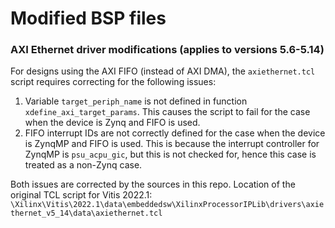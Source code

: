 Modified BSP files
==================

### AXI Ethernet driver modifications (applies to versions 5.6-5.14)

For designs using the AXI FIFO (instead of AXI DMA), the `axiethernet.tcl` script requires correcting for the
following issues:

1. Variable `target_periph_name` is not defined in function `xdefine_axi_target_params`. This causes the script
to fail for the case when the device is Zynq and FIFO is used.
2. FIFO interrupt IDs are not correctly defined for the case when the device is ZynqMP and FIFO is used. This
is because the interrupt controller for ZynqMP is `psu_acpu_gic`, but this is not checked for, hence this case
is treated as a non-Zynq case.

Both issues are corrected by the sources in this repo. Location of the original TCL script for Vitis 2022.1:
`\Xilinx\Vitis\2022.1\data\embeddedsw\XilinxProcessorIPLib\drivers\axiethernet_v5_14\data\axiethernet.tcl`
